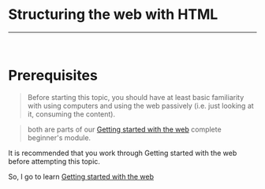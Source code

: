 # Structuring the web with HTML

***

<br/>

# Prerequisites

> Before starting this topic, you should have at least basic familiarity with using computers and using the web passively (i.e. just looking at it, consuming the content). 

> both are parts of our [Getting started with the web](https://developer.mozilla.org/en-US/docs/Learn/Getting_started_with_the_web) complete beginner's module.

It is recommended that you work through Getting started with the web before attempting this topic.

So, I go to learn [Getting started with the web](https://developer.mozilla.org/en-US/docs/Learn/Getting_started_with_the_web)
